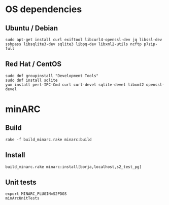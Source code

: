 # OS dependencies

## Ubuntu / Debian
```
sudo apt-get install curl exiftool libcurl4-openssl-dev jq libssl-dev sshpass libsqlite3-dev sqlite3 libpq-dev libxml2-utils ncftp p7zip-full
```

## Red Hat / CentOS
```
sudo dnf groupinstall "Development Tools"
sudo dnf install sqlite
yum install perl-IPC-Cmd curl curl-devel sqlite-devel libxml2 openssl-devel
```

# minARC

## Build

```
rake -f build_minarc.rake minarc:build
```


## Install

```
build_minarc.rake minarc:install[borja,localhost,s2_test_pg]
```

## Unit tests

```
export MINARC_PLUGIN=S2PDGS
minArcUnitTests
```






